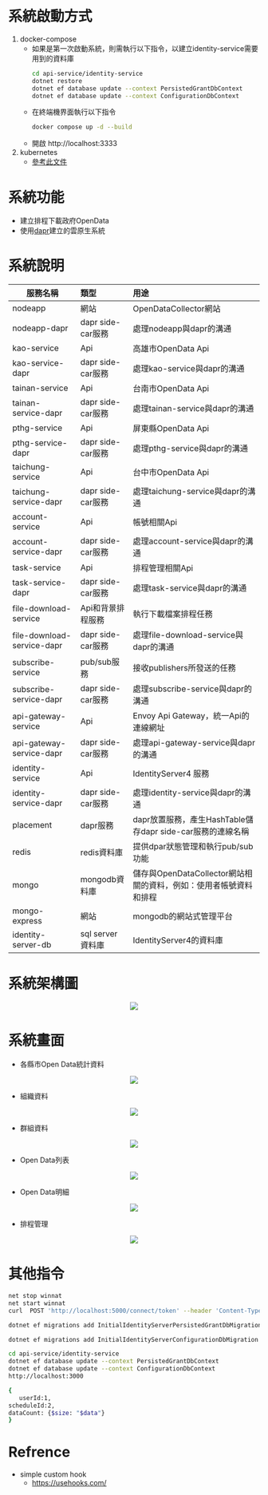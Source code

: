 
# 系統啟動方式
1. docker-compose
   - 如果是第一次啟動系統，則需執行以下指令，以建立identity-service需要用到的資料庫
      ``` bash
      cd api-service/identity-service
      dotnet restore
      dotnet ef database update --context PersistedGrantDbContext
      dotnet ef database update --context ConfigurationDbContext
      ```
   - 在終端機界面執行以下指令
      ``` bash
      docker compose up -d --build
      ```      
   - 開啟 http://localhost:3333
2. kubernetes
   - [參考此文件](./minikube#readme)
# 系統功能
- 建立排程下載政府OpenData
- 使用[dapr](https://dapr.io/)建立的雲原生系統
# 系統說明
| 服務名稱                   | 類型              | 用途                                                              |
| -------------------------- | :---------------- | :---------------------------------------------------------------- |
| nodeapp                    | 網站              | OpenDataCollector網站                                             |
| nodeapp-dapr               | dapr side-car服務 | 處理nodeapp與dapr的溝通                                           |
| kao-service                | Api               | 高雄市OpenData Api                                                |
| kao-service-dapr           | dapr side-car服務 | 處理kao-service與dapr的溝通                                       |
| tainan-service             | Api               | 台南市OpenData Api                                                |
| tainan-service-dapr        | dapr side-car服務 | 處理tainan-service與dapr的溝通                                    |
| pthg-service               | Api               | 屏東縣OpenData Api                                                |
| pthg-service-dapr          | dapr side-car服務 | 處理pthg-service與dapr的溝通                                      |
| taichung-service           | Api               | 台中市OpenData Api                                                |
| taichung-service-dapr      | dapr side-car服務 | 處理taichung-service與dapr的溝通                                  |
| account-service            | Api               | 帳號相關Api                                                       |
| account-service-dapr       | dapr side-car服務 | 處理account-service與dapr的溝通                                   |
| task-service               | Api               | 排程管理相關Api                                                   |
| task-service-dapr          | dapr side-car服務 | 處理task-service與dapr的溝通                                      |
| file-download-service      | Api和背景排程服務 | 執行下載檔案排程任務                                              |
| file-download-service-dapr | dapr side-car服務 | 處理file-download-service與dapr的溝通                             |
| subscribe-service          | pub/sub服務       | 接收publishers所發送的任務                                        |
| subscribe-service-dapr     | dapr side-car服務 | 處理subscribe-service與dapr的溝通                                 |
| api-gateway-service        | Api               | Envoy Api Gateway，統一Api的連線網址                              |
| api-gateway-service-dapr   | dapr side-car服務 | 處理api-gateway-service與dapr的溝通                               |
| identity-service           | Api               | IdentityServer4 服務                                              |
| identity-service-dapr      | dapr side-car服務 | 處理identity-service與dapr的溝通                                  |
| placement                  | dapr服務          | dapr放置服務，產生HashTable儲存dapr side-car服務的連線名稱        |
| redis                      | redis資料庫       | 提供dpar狀態管理和執行pub/sub功能                                 |
| mongo                      | mongodb資料庫     | 儲存與OpenDataCollector網站相關的資料，例如：使用者帳號資料和排程 |
| mongo-express              | 網站              | mongodb的網站式管理平台                                           |
| identity-server-db         | sql server資料庫  | IdentityServer4的資料庫                                           |
# 系統架構圖

<center><img src="./screenshot/System4.png" />
</center>

# 系統畫面
- 各縣市Open Data統計資料
<center><img src="./screenshot/1.png" />
</center>

- 組織資料
<center><img src="./screenshot/2.png" />
</center>

- 群組資料
<center><img src="./screenshot/3.png" />
</center>

- Open Data列表
<center><img src="./screenshot/4.png" />
</center>

- Open Data明細
<center><img src="./screenshot/5.png" />
</center>

- 排程管理
<center><img src="./screenshot/6.png" />
</center>

# 其他指令
```bash
net stop winnat
net start winnat
curl  POST 'http://localhost:5000/connect/token' --header 'Content-Type: application/x-www-form-urlencoded' --data-urlencode 'client_id=client' --data-urlencode 'client_secret=secret' --data-urlencode 'scope=api1' --data-urlencode 'grant_type=client_credentials'

dotnet ef migrations add InitialIdentityServerPersistedGrantDbMigration -c PersistedGrantDbContext -o Data/Migrations/IdentityServer/PersistedGrantDb

dotnet ef migrations add InitialIdentityServerConfigurationDbMigration -c ConfigurationDbContext -o Data/Migrations/IdentityServer/ConfigurationDb

cd api-service/identity-service
dotnet ef database update --context PersistedGrantDbContext
dotnet ef database update --context ConfigurationDbContext
http://localhost:3000

{
   userId:1,
scheduleId:2,
dataCount: {$size: "$data"}
}
```
# Refrence
- simple custom hook
  - https://usehooks.com/

